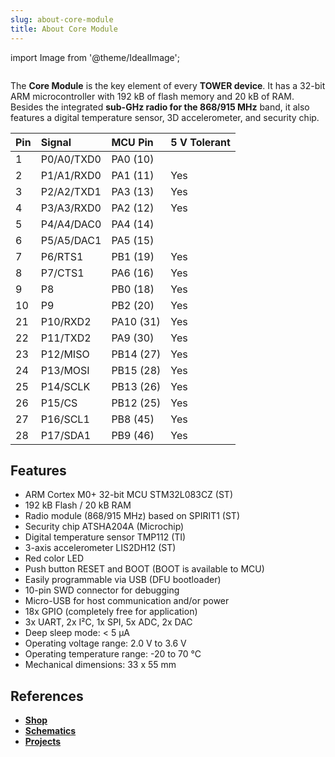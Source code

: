 ```yaml
---
slug: about-core-module
title: About Core Module
---
```

import Image from '@theme/IdealImage';

<div class="container">
  <div class="row">
    <div class="col col--4">
      <div><Image img={require('./1-wire-module.png')} /></div>
    </div>
    <div class="col col--6">
      <p>
        The <b>Core Module</b> is the key element of every <b>TOWER device</b>. It has a 32-bit ARM microcontroller with 192 kB of flash memory and 20 kB of RAM. Besides the integrated <b>sub-GHz radio for the 868/915 MHz</b> band, it also features a digital temperature sensor, 3D accelerometer, and security chip.
      </p>
    </div>
  </div>
</div>

| Pin  | Signal     | MCU Pin   | 5 V Tolerant |
| :--- | :--------- | :-------- | :----------- |
| 1    | P0/A0/TXD0 | PA0 (10)  |              |
| 2    | P1/A1/RXD0 | PA1 (11)  | Yes          |
| 3    | P2/A2/TXD1 | PA3 (13)  | Yes          |
| 4    | P3/A3/RXD0 | PA2 (12)  | Yes          |
| 5    | P4/A4/DAC0 | PA4 (14)  |              |
| 6    | P5/A5/DAC1 | PA5 (15)  |              |
| 7    | P6/RTS1    | PB1 (19)  | Yes          |
| 8    | P7/CTS1    | PA6 (16)  | Yes          |
| 9    | P8         | PB0 (18)  | Yes          |
| 10   | P9         | PB2 (20)  | Yes          |
| 21   | P10/RXD2   | PA10 (31) | Yes          |
| 22   | P11/TXD2   | PA9 (30)  | Yes          |
| 23   | P12/MISO   | PB14 (27) | Yes          |
| 24   | P13/MOSI   | PB15 (28) | Yes          |
| 25   | P14/SCLK   | PB13 (26) | Yes          |
| 26   | P15/CS     | PB12 (25) | Yes          |
| 27   | P16/SCL1   | PB8 (45)  | Yes          |
| 28   | P17/SDA1   | PB9 (46)  | Yes          |



## Features
- ARM Cortex M0+ 32-bit MCU STM32L083CZ (ST)
- 192 kB Flash / 20 kB RAM
- Radio module (868/915 MHz) based on SPIRIT1 (ST)
- Security chip ATSHA204A (Microchip)
- Digital temperature sensor TMP112 (TI)
- 3-axis accelerometer LIS2DH12 (ST)
- Red color LED
- Push button RESET and BOOT (BOOT is available to MCU)
- Easily programmable via USB (DFU bootloader)
- 10-pin SWD connector for debugging
- Micro-USB for host communication and/or power
- 18x GPIO (completely free for application)
- 3x UART, 2x I²C, 1x SPI, 5x ADC, 2x DAC
- Deep sleep mode: < 5 µA
- Operating voltage range: 2.0 V to 3.6 V
- Operating temperature range: -20 to 70 °C
- Mechanical dimensions: 33 x 55 mm

## References
- [**Shop**](https://shop.hardwario.com/core-module/)
- [**Schematics**](https://github.com/hardwario/bc-hardware/tree/master/out/bc-module-core)
- [**Projects**](https://www.hackster.io/hardwario/projects?part_id=73681)
